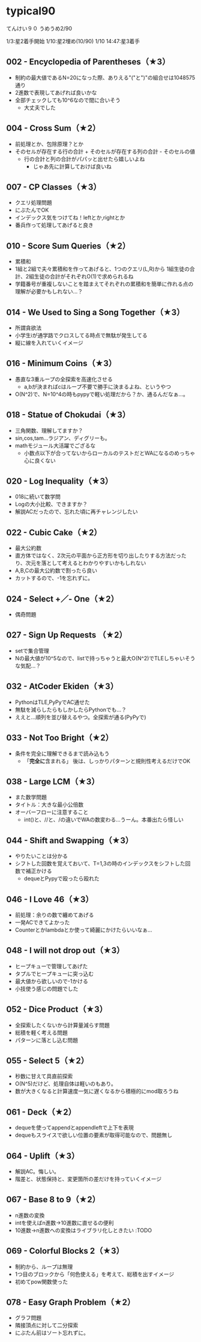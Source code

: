 # typical90

てんけい９０ うめうめ2/90

1/3:星2着手開始
1/10:星2埋め(10/90)
1/10 14:47:星3着手

## 002 - Encyclopedia of Parentheses（★3）
* 制約の最大値であるN=20になった際、ありえる"("と")"の組合せは1048575通り
* 2進数で表現してあげれば良いかな
* 全部チェックしても10^6なので間に合いそう
  * 大丈夫でした

## 004 - Cross Sum（★2）
* 前処理とか、包除原理？とか
* そのセルが存在する行の合計 + そのセルが存在する列の合計 - そのセルの値
  * 行の合計と列の合計がパパッと出せたら嬉しいよね
    * じゃあ先に計算しておけば良いね

## 007 - CP Classes（★3）
* クエリ処理問題
* にぶたんでOK
* インデックス気をつけてね！leftとか,rightとか
* 番兵作って処理してあげると良き

## 010 - Score Sum Queries（★2）
* 累積和
* 1組と2組で夫々累積和を作ってあげると、1つのクエリ(L,R)から
1組生徒の合計、2組生徒の合計がそれぞれO(1)で求められるね
* 学籍番号が重複しないことを踏まえてそれぞれの累積和を簡単に作れる点の理解が必要かもしれない…？

## 014 - We Used to Sing a Song Together（★3）
* 所謂貪欲法
* 小学生iが通学路でクロスしてる時点で無駄が発生してる
* 縦に線を入れていくイメージ

## 016 - Minimum Coins（★3）
* 愚直な3重ループの全探索を高速化させる
  * a,bが決まればcはループ不要で勝手に決まるよね、というやつ
* O(N^2)で、N=10^4の時もpypyで軽い処理だから？か、通るんだなぁ…。

## 018 - Statue of Chokudai（★3）
* 三角関数、理解してますか？
* sin,cos,tam…ラジアン、ディグリーも。
* mathモジュール大活躍でござるな
  * 小数点以下が合ってないからローカルのテストだとWAになるのめっちゃ心に良くない

## 020 - Log Inequality（★3）
* 018に続いて数学問
* Logの大小比較、できますか？
* 解説ACだったので、忘れた頃に再チャレンジしたい

## 022 - Cubic Cake（★2）
* 最大公約数
* 直方体ではなく、2次元の平面から正方形を切り出したりする方法だったり、次元を落として考えるとわかりやすいかもしれない
* A,B,Cの最大公約数で割ったら良い
* カットするので、-1を忘れずに。

## 024 - Select +／- One（★2）
* 偶奇問題

## 027 - Sign Up Requests （★2）
* setで集合管理
* Nの最大値が10^5なので、listで持っちゃうと最大O(N^2)でTLEしちゃいそうな気配…？

## 032 - AtCoder Ekiden（★3）
* PythonはTLE,PyPyでAC通せた
* 無駄を減らしたらもしかしたらPythonでも…？
* ええと…順列を並び替えるやつ。全探索が通る(PyPyで)

## 033 - Not Too Bright（★2）
* 条件を完全に理解できるまで読み込もう
  * 「**完全に**含まれる」
後は、しっかりパターンと規則性考えるだけでOK

## 038 - Large LCM（★3）
* また数学問題
* タイトル：大きな最小公倍数
* オーバーフローに注意すること
  * int()と、//と、/の違いでWAの数変わる…うーん。本番出たら怪しい

## 044 - Shift and Swapping（★3）
* やりたいことは分かる
* シフトした回数を覚えておいて、T=1,3の時のインデックスをシフトした回数で補正かける
  * dequeとPypyで殴ったら殴れた

## 046 - I Love 46（★3）
* 前処理：余りの数で纏めてあげる
* 一発ACできてよかった
* Counterとかlambdaとか使って綺麗にかけたらいいなぁ…

## 048 - I will not drop out（★3）
* ヒープキューで管理してあげた
* タプルでヒープキューに突っ込む
* 最大値から欲しいので-1かける
* 小技使う感じの問題でした

## 052 - Dice Product（★3）
* 全探索したくないから計算量減らす問題
* 総積を軽く考える問題
* パターンに落とし込む問題

## 055 - Select 5（★2）
* 秒数に甘えて具直前探索
* O(N^5)だけど、処理自体は軽いのもあり。
* 数が大きくなると計算速度一気に遅くなるから積極的にmod取ろうね

## 061 - Deck（★2）
* dequeを使ってappendとappendleftで上下を表現
* dequeもスライスで欲しい位置の要素が取得可能なので、問題無し

## 064 - Uplift（★3）
* 解説AC。悔しい。
* 階差と、状態保持と、変更箇所の差だけを持っていくイメージ


## 067 - Base 8 to 9（★2）
* n進数の変換
* intを使えばn進数→10進数に直せるの便利
* 10進数→n進数への変換はライブラリ化しときたい :TODO

## 069 - Colorful Blocks 2（★3）
* 制約から、ループは無理
* 1つ目のブロックから「何色使える」を考えて、総積を出すイメージ
* 初めてpow関数使った
## 078 - Easy Graph Problem（★2）
* グラフ問題
* 隣接頂点に対して二分探索
* にぶたん前はソート忘れずに。